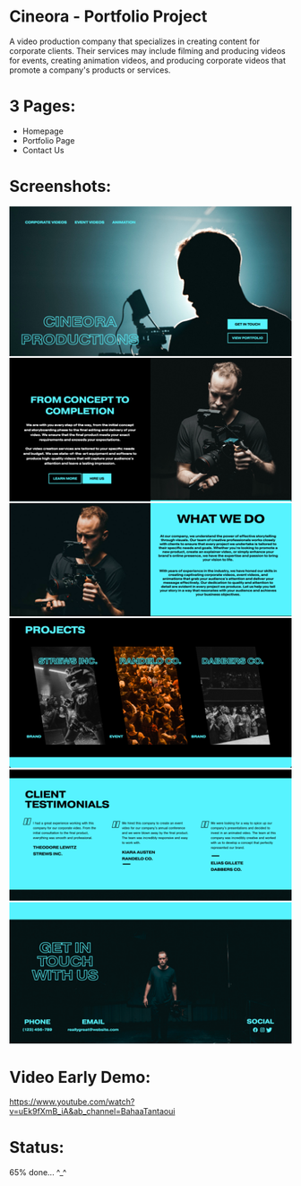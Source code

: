 # Cineora - Portfolio Project
A video production company that specializes in creating content for corporate clients. Their services may include filming and producing videos for events, creating animation videos, and producing corporate videos that promote a company's products or services.

# 3  Pages: 
- Homepage
- Portfolio Page 
- Contact Us 

#  Screenshots:
![Alt text](/screenshots/1.png?raw=true "First section")
![Alt text](/screenshots/2.png?raw=true "First section")
![Alt text](/screenshots/3.png?raw=true "First section")
![Alt text](/screenshots/4.png?raw=true "First section")
![Alt text](/screenshots/5.png?raw=true "First section")
![Alt text](/screenshots/6.png?raw=true "First section")

# Video Early Demo:
https://www.youtube.com/watch?v=uEk9fXmB_iA&ab_channel=BahaaTantaoui

# Status: 

65% done... ^_^

